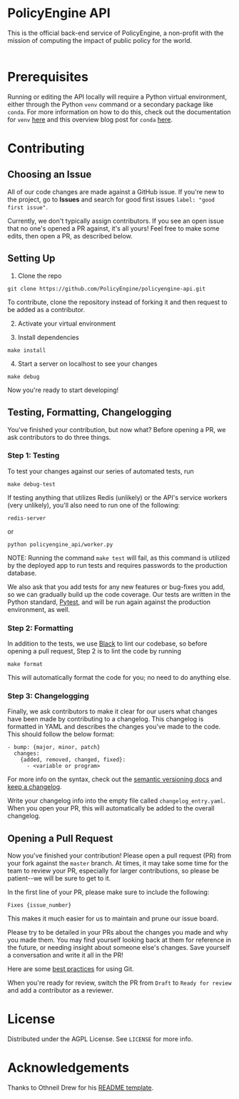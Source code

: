 
# PolicyEngine API

This is the official back-end service of PolicyEngine, a non-profit with the mission of computing the impact of public policy for the world. <br/><br/>

# Prerequisites

Running or editing the API locally will require a Python virtual environment, either through the Python `venv` command or a secondary package like `conda`. For more information on how to do this, check out the documentation for `venv` [here](https://docs.python.org/3/library/venv.html) and this overview blog post for `conda` [here](https://uoa-eresearch.github.io/eresearch-cookbook/recipe/2014/11/20/conda/).

# Contributing

## Choosing an Issue

All of our code changes are made against a GitHub issue. If you're new to the project, go to **Issues** and search for good first issues `label: "good first issue"`.

Currently, we don't typically assign contributors. If you see an open issue that no one's opened a PR against, it's all yours! Feel free to make some edits, then open a PR, as described below.

## Setting Up

1. Clone the repo

```
git clone https://github.com/PolicyEngine/policyengine-api.git
```
To contribute, clone the repository instead of forking it and then request to be added as a contributor.

2. Activate your virtual environment

3. Install dependencies

```
make install
```

4. Start a server on localhost to see your changes

```
make debug
```

Now you're ready to start developing!

## Testing, Formatting, Changelogging

You've finished your contribution, but now what? Before opening a PR, we ask contributors to do three things.

### Step 1: Testing
To test your changes against our series of automated tests, run

```
make debug-test
```

If testing anything that utilizes Redis (unlikely) or the API's service workers (very unlikely), you'll also need to run one of the following:
```
redis-server
```
or 
```
python policyengine_api/worker.py
```

NOTE: Running the command `make test` will fail, as this command is utilized by the deployed app to run tests and requires passwords to the production database. 

We also ask that you add tests for any new features or bug-fixes you add, so we can gradually build up the code coverage. Our tests are written in the Python standard, [Pytest](https://docs.pytest.org/en/7.1.x/getting-started.html), and will be run again against the production environment, as well.

### Step 2: Formatting

In addition to the tests, we use [Black](https://github.com/psf/black) to lint our codebase, so before opening a pull request, Step 2 is to lint the code by running

```
make format
```
This will automatically format the code for you; no need to do anything else.

### Step 3: Changelogging
Finally, we ask contributors to make it clear for our users what changes have been made by contributing to a changelog. This changelog is formatted in YAML and describes the changes you've made to the code. This should follow the below format:
``` 
- bump: {major, minor, patch}
  changes:
    {added, removed, changed, fixed}:
      - <variable or program>
```
For more info on the syntax, check out the [semantic versioning docs](https://www.semver.org) and [keep a changelog](https://www.keepachangelog.com).

Write your changelog info into the empty file called `changelog_entry.yaml`. When you open your PR, this will automatically be added to the overall changelog.

## Opening a Pull Request

Now you've finished your contribution! Please open a pull request (PR) from your fork against the `master` branch. At times, it may take some time for the team to review your PR, especially for larger contributions, so please be patient--we will be sure to get to it.

In the first line of your PR, please make sure to include the following:

```
Fixes {issue_number}
```

This makes it much easier for us to maintain and prune our issue board.

Please try to be detailed in your PRs about the changes you made and why you made them. You may find yourself looking back at them for reference in the future, or needing insight about someone else's changes. Save yourself a conversation and write it all in the PR!

Here are some [best practices](https://deepsource.io/blog/git-best-practices/) for using Git.

When you're ready for review, switch the PR from `Draft` to `Ready for review` and add a contributor as a reviewer.

# License

Distributed under the AGPL License. See `LICENSE` for more info.

# Acknowledgements

Thanks to Othneil Drew for his [README template](https://github.com/othneildrew/Best-README-Template).
